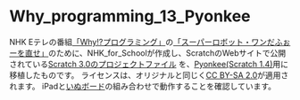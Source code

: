 # Why_programming_13_Pyonkee
NHK Eテレの番組[「Why!?プログラミング」](https://www.nhk.or.jp/school/sougou/programming/)の[「スーパーロボット・ワンだふぉーを直せ」](https://www2.nhk.or.jp/school/movie/bangumi.cgi?das_id=D0005180314_00000)のために、NHK_for_Schoolが作成し、ScratchのWebサイトで公開されている[Scratch 3.0のプロジェクトファイル](https://scratch.mit.edu/studios/4140035/projects/)
を、[Pyonkee(Scratch 1.4)](https://www.softumeya.com/pyonkee/ja/)用に移植したものです。
ライセンスは、オリジナルと同じく[CC BY-SA 2.0](https://creativecommons.org/licenses/by-sa/2.0/deed.ja)が適用されます。
iPadと[いぬボード](https://www.switch-science.com/catalog/5260/)の組み合わせで動作することを確認しています。
